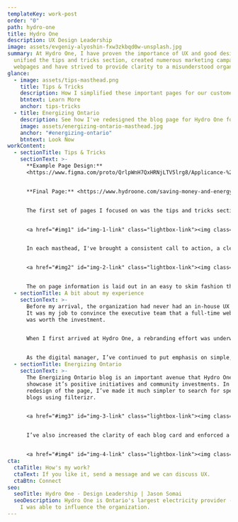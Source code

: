 ```yaml
---
templateKey: work-post
order: "0"
path: hydro-one
title: Hydro One
description: UX Design Leadership
image: assets/evgeniy-alyoshin-fxw3zkbqd0w-unsplash.jpg
summary: A﻿t Hydro One, I have proven the importance of UX and good design. I've
  unified the tips and tricks section, created numerous marketing campaign
  webpages and have strived to provide clarity to a misunderstood organization.
glance:
  - image: assets/tips-masthead.png
    title: Tips & Tricks
    description: H﻿ow I simplified these important pages for our customers
    btntext: Learn More
    anchor: tips-tricks
  - title: Energizing Ontario
    description: S﻿ee how I've redesigned the blog page for Hydro One for clarity.
    image: assets/energizing-ontario-masthead.jpg
    anchor: "#energizing-ontario"
    btntext: Look Now
workContent:
  - sectionTitle: Tips & Tricks
    sectionText: >-
      **Example Page Design:**
      <https://www.figma.com/proto/QrlpWnH7QxHRNjLTV5lrg8/Applicance-%26-Energy-Savings-Tips?page-id=0%3A1&node-id=2-61&viewport=1164%2C1217%2C0.41&scaling=min-zoom>


      **F﻿inal Page:** <https://www.hydroone.com/saving-money-and-energy/residential/tips-and-tools/appliances>


      The first set of pages I focused on was the tips and tricks section of the hydroone.com website. As I worked on the first page in the roster, Cooling tips and tricks, I scoured the website to find the similar elements between each and found a way to bring a consistent look to each page. These pages are featured in our monthly newsletter.


      <a href="#img1" id="img-1-link" class="lightbox-link"><img class="inline-image height-400" src="/assets/tips-masthead.png"/></a><a href="#img-1-link" class="lightbox" id="img1"><span style="background-image: url('/assets/tips-masthead.png')"></span></a>


      In each masthead, I've brought a consistent call to action, a clear heading but have also modernized the web design with an overlapping style that doesn't detract from the image. 


      <a href="#img2" id="img-2-link" class="lightbox-link"><img class="inline-image height-400" src="/assets/tips-icons.png"/></a><a href="#img-2-link" class="lightbox" id="img2"><span style="background-image: url('/assets/tips-icons.png')"></span></a>


      The on page information is laid out in an easy to skim fashion that doesn’t throw too much information at the reader.
  - sectionTitle: A bit about my experience
    sectionText: >-
      Before my arrival, the organization had never had an in-house UX Designer.
      It was my job to convince the executive team that a full-time web designer
      was worth the investment.


      When I first arrived at Hydro One, a rebranding effort was underway. The current website was converted from the old red and black to teal, but otherwise, it was the same. All of my work stayed within the new brand colours, but I had the flexibility to interpret the existing brand and breathe new life into it. 


      As the digital manager, I’ve continued to put emphasis on simple, pragmatic solutions that are elegant.  I've grown the team since becoming manager to include two full-time UX designer/developer positions.
  - sectionTitle: Energizing Ontario
    sectionText: >-
      The Energizing Ontario blog is an important avenue that Hydro One uses to
      showcase it’s positive initiatives and community investments. In my
      redesign of the page, I’ve made it much simpler to search for specific
      blogs using filterizr. 


      <a href="#img3" id="img-3-link" class="lightbox-link"><img class="inline-image height-400" src="/assets/energizing-ontario-masthead.jpg"/></a><a href="#img-3-link" class="lightbox" id="img3"><span style="background-image: url('/assets/energizing-ontario-masthead.jpg')"></span></a>


      I’ve also increased the clarity of each blog card and enforced a strict character count for each card.


      <a href="#img4" id="img-4-link" class="lightbox-link"><img class="inline-image height-400" src="/assets/Blog-card-example.jpg"/></a><a href="#img-4-link" class="lightbox" id="img4"><span style="background-image: url('/assets/Blog-card-example.jpg')"></span></a>
cta:
  ctaTitle: How's my work?
  ctaText: If you like it, send a message and we can discuss UX.
  ctaBtn: Connect
seo:
  seoTitle: Hydro One - Design Leadership | Jason Somai
  seoDescription: Hydro One is Ontario's largest electricity provider - here's how
    I was able to influence the organization.
---
```

